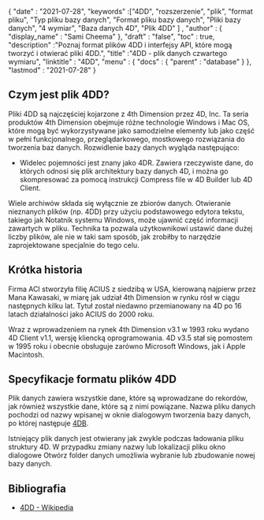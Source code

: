{
  "date" : "2021-07-28",
  "keywords" :["4DD", "rozszerzenie", "plik", "format pliku", "Typ pliku bazy danych", "Format pliku bazy danych", "Pliki bazy danych", "4 wymiar", "Baza danych 4D", "Plik 4DD" ] ,
  "author" : {
    "display_name" : "Sami Cheema"
},
  "draft" : "false",
  "toc" : true,
  "description" :"Poznaj format plików 4DD i interfejsy API, które mogą tworzyć i otwierać pliki 4DD.",
  "title" :"4DD - plik danych czwartego wymiaru",
  "linktitle" : "4DD",
  "menu" : {
    "docs" : {
      "parent" : "database"
}
},
  "lastmod" : "2021-07-28"
}

## Czym jest plik 4DD?

Pliki 4DD są najczęściej kojarzone z 4th Dimension przez 4D, Inc. Ta seria produktów 4th Dimension obejmuje różne technologie Windows i Mac OS, które mogą być wykorzystywane jako samodzielne elementy lub jako część w pełni funkcjonalnego, przeglądarkowego, mostkowego rozwiązania do tworzenia baz danych. Rozwidlenie bazy danych wygląda następująco:

* Widelec pojemności jest znany jako 4DR. Zawiera rzeczywiste dane, do których odnosi się plik architektury bazy danych 4D, i można go skompresować za pomocą instrukcji Compress file w 4D Builder lub 4D Client.

Wiele archiwów składa się wyłącznie ze zbiorów danych. Otwieranie nieznanych plików (np. 4DD) przy użyciu podstawowego edytora tekstu, takiego jak Notatnik systemu Windows, może ujawnić część informacji zawartych w pliku. Technika ta pozwala użytkownikowi ustawić dane dużej liczby plików, ale nie w taki sam sposób, jak zrobiłby to narzędzie zaprojektowane specjalnie do tego celu.

## Krótka historia ##

Firma ACI stworzyła filię ACIUS z siedzibą w USA, kierowaną najpierw przez Mana Kawasaki, w miarę jak udział 4th Dimension w rynku rósł w ciągu następnych kilku lat. Tytuł został niedawno przemianowany na 4D po 16 latach działalności jako ACIUS do 2000 roku.

Wraz z wprowadzeniem na rynek 4th Dimension v3.1 w 1993 roku wydano 4D Client v1.1, wersję kliencką oprogramowania. 4D v3.5 stał się pomostem w 1995 roku i obecnie obsługuje zarówno Microsoft Windows, jak i Apple Macintosh.


## Specyfikacje formatu plików 4DD ##

Plik danych zawiera wszystkie dane, które są wprowadzane do rekordów, jak również wszystkie dane, które są z nimi powiązane. Nazwa pliku danych pochodzi od nazwy wpisanej w oknie dialogowym tworzenia bazy danych, po której następuje [4DB](/pl/database/4db/).

Istniejący plik danych jest otwierany jak zwykle podczas ładowania pliku struktury 4D. W przypadku zmiany nazwy lub lokalizacji pliku okno dialogowe Otwórz folder danych umożliwia wybranie lub zbudowanie nowej bazy danych.

## Bibliografia ##

* [4DD - Wikipedia](https://en.m.wikipedia.org/wiki/4th_Dimension_(software))
